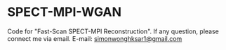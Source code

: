 # SPECT-MPI-WGAN
Code for "Fast-Scan SPECT-MPI Reconstruction". If any question, please connect me via email. E-mail: simonwonghksar1@gmail.com
